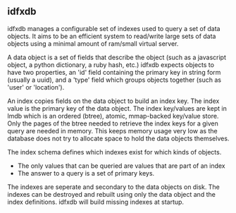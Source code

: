 ## idfxdb
idfxdb manages a configurable set of indexes used to query a set of data objects. 
It aims to be an efficient system to read/write large sets of data objects using 
a minimal amount of ram/small virtual server. 

A data object is a set of fields that describe the object (such as a javascript object, 
a python dictionary, a ruby hash, etc.) idfxdb expects objects to have two properties, 
an 'id' field containing the primary key in string form (usually a uuid), and a 'type' 
field which groups objects together 
(such as 'user' or 'location').

An index copies fields on the data object to build
an index key. The index value is the primary key of the data object. 
The index key/values are kept in lmdb which is an ordered (btree), atomic, mmap-backed
key/value store. 
Only the pages of the btree needed to retrieve the
index keys for a given query are needed in memory. This keeps memory
usage very low as the database does not try to allocate space to 
hold the data objects themselves.


The index schema defines which indexes exist for which kinds of objects.

* The only values that can be queried are values that are part of an index 
* The answer to a query is a set of primary keys.

The indexes are seperate and secondary to the data objects on disk. 
The indexes can be destroyed and rebuilt using only the data object
and the index definitions. idfxdb will build missing indexes at startup.





